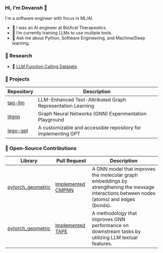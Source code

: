 ### Hi, I'm Devansh 👋

I'm a software engineer with focus in ML/AI.

- 🔭 I was an AI engineer at BioXcel Therapeutics.
- 🌱 I’m currently training LLMs to use multiple tools.
- 💬 Ask me about Python, Software Engineering, and Machine/Deep learning.

<!--
**devanshamin/devanshamin** is a ✨ _special_ ✨ repository because its `README.md` (this file) appears on your GitHub profile.

Here are some ideas to get you started:

- 👯 I’m looking to collaborate on ...
- 🤔 I’m looking for help with ...

- 📫 How to reach me: ...
- 😄 Pronouns: ...
- ⚡ Fun fact: ...
-->

### 🔎 Research

- 🤗 [LLM Function Calling Datasets](https://huggingface.co/collections/devanshamin/tool-use-6681cb9401c30ad93e8bbb88)

### 💼 Projects

|Repository | Description|
|--|--|
| [tag-llm](https://github.com/devanshamin/tag-llm) | LLM-Enhanced Text-Attributed Graph Representation Learning |
| [litgnn](https://github.com/devanshamin/litgnn) | Graph Neural Networks (GNN) Experimentation Playground |
| [lego-gpt](https://github.com/devanshamin/lego-gpt) | A customizable and accessible repository for implementing GPT |

### 🚀 Open-Source Contributions

|Library | Pull Request| Description|
|--|--|--|
| [pytorch_geometric](https://github.com/pyg-team/pytorch_geometric) | [Implemented CMPNN](https://github.com/pyg-team/pytorch_geometric/pull/9223) | A GNN model that improves the molecular graph embeddings by strengthening the message interactions between nodes (atoms) and edges (bonds). |
| [pytorch_geometric](https://github.com/pyg-team/pytorch_geometric) | [Implemented TAPE](https://github.com/pyg-team/pytorch_geometric/pull/9428) | A methodology that improves GNN performance on downstream tasks by utilizing LLM textual features. |
